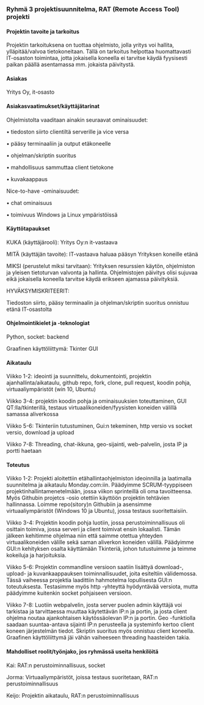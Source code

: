 ### Ryhmä 3 projektisuunnitelma, RAT (Remote Access Tool) projekti

#### Projektin tavoite ja tarkoitus
Projektin tarkoituksena on tuottaa ohjelmisto, jolla yritys voi hallita, ylläpitää/valvoa tietokoneitaan. Tällä on tarkoitus helpottaa huomattavasti IT-osaston toimintaa, jotta jokaisella koneella ei tarvitse käydä fyysisesti paikan päällä asentamassa mm. jokaista päivitystä. 

#### Asiakas
Yritys Oy, it-osasto 

#### Asiakasvaatimukset/käyttäjätarinat

Ohjelmistolta vaaditaan ainakin seuraavat ominaisuudet:

•	tiedoston siirto clientiltä serverille ja vice versa

•	pääsy terminaaliin ja output etäkoneelle

•	ohjelman/skriptin suoritus

•	mahdollisuus sammuttaa client tietokone

•	kuvakaappaus

Nice-to-have -ominaisuudet:

•	chat ominaisuus

•	toimivuus Windows ja Linux ympäristöissä 


#### Käyttötapaukset

KUKA (käyttäjärooli): 
Yritys Oy:n it-vastaava

MITÄ (käyttäjän tavoite): 
IT-vastaava haluaa pääsyn Yrityksen koneille etänä

MIKSI (perustelut miksi tarvitaan): 
Yrityksen resurssien käytön, ohjelmiston ja yleisen tietoturvan valvonta ja hallinta. Ohjelmistojen päivitys olisi sujuvaa eikä jokaisella koneella tarvitse käydä erikseen ajamassa päivityksiä. 

HYVÄKSYMISKRITEERIT: 

Tiedoston siirto, pääsy terminaalin ja ohjelman/skriptin suoritus onnistuu etänä IT-osastolta

#### Ohjelmointikielet ja -teknologiat
Python, socket: backend

Graafinen käyttöliittymä: Tkinter GUI 

#### Aikataulu
Viikko 1-2: ideointi ja suunnittelu, dokumentointi, projektin ajanhallinta/aikataulu, github repo, fork, clone, pull request, koodin pohja, virtuaaliympäristöt (win 10, Ubuntu)

Viikko 3-4: projektin koodin pohja ja ominaisuuksien toteuttaminen, GUI QT:lla/tkinterillä, testaus virtuaalikoneiden/fyysisten koneiden välillä samassa aliverkossa

Viikko 5-6: Tkinteriin tutustuminen, Gui:n tekeminen, http versio vs socket versio, download ja upload

Viikko 7-8: Threading, chat-ikkuna, geo-sijainti, web-palvelin, josta IP ja portti haetaan 

#### Toteutus
Viikko 1-2: Projekti aloitettiin etähallintaohjelmiston ideoinnilla ja laatimalla suunnitelma ja aikataulu Monday.com:iin. Päädyimme SCRUM-tyyppiseen projektinhallintamenetelmään, jossa viikon sprinteillä oli oma tavoitteensa. Myös Githubin projetcs -osio otettiin käyttöön projektin tehtävien hallinnassa. Loimme repo(sitory)n Githubiin ja asensimme virtuaaliympäristöt (Windows 10 ja Ubuntu), jossa testaus suoritettaisiin.  

Viikko 3-4: Projektin koodin pohja luotiin, jossa perustoiminnallisuus oli osittain toimiva, jossa serveri ja client toimivat ensin lokaalisti. Tämän jälkeen kehitimme ohjelmaa niin että saimme otettua yhteyden virtuaalikoneiden välille sekä saman aliverkon koneiden välillä. Päädyimme GUI:n kehityksen osalta käyttämään Tkinteriä, johon tutustuimme ja teimme kokeiluja ja harjoituksia.

Viikko 5-6: Projektin commandline versioon saatiin lisättyä download-, upload- ja kuvankaappauksen toiminnallisuudet, joita esiteltiin välidemossa. Tässä vaiheessa projektia laadittiin hahmotelma lopullisesta GUI:n toteutuksesta. Testasimme myös http -yhteyttä hyödyntävää versiota, mutta päädyimme kuitenkin socket pohjaiseen versioon.

Viikko 7-8: Luotiin webpalvelin, josta server puolen admin käyttäjä voi tarkistaa ja tarvittaessa muuttaa käytettävän IP:n ja portin, ja josta client ohjelma noutaa ajankohtaisen käytössäolevan IP:n ja portin. Geo -funktiolla saadaan suuntaa-antava sijainti IP:n perusteella ja systeminfo kertoo client koneen järjestelmän tiedot. Skriptin suoritus myös onnistuu client koneella. Graafinen käyttöliittymä jäi vähän vaiheeseen threading haasteiden takia.

#### Mahdolliset roolit/työnjako, jos ryhmässä useita henkilöitä 
Kai: RAT:n perustoiminnallisuus, socket

Jorma: Virtuaaliympäristöt, joissa testaus suoritetaan, RAT:n perustoiminnallisuus

Keijo: Projektin aikataulu, RAT:n perustoiminnallisuus

